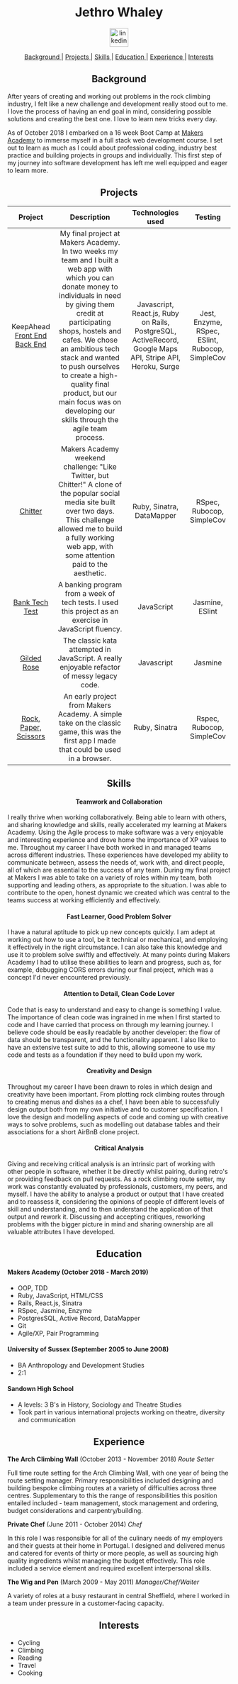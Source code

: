 <h1 align="center">Jethro Whaley</h1>
<p align="center">
<a href="https://www.linkedin.com/in/jethro-whaley-69968678/">
<img src="https://www.iconfinder.com/data/icons/free-social-icons/67/linkedin_circle_color-512.png" alt="linkedin" hspace="50" height="42" width="42"></a></p>

<div align="center">

[Background ](#background) |
[Projects ](#projects) |
[Skills ](#skills) |
[Education ](#education) |
[Experience ](#experience) |
[Interests ](#interests)

</div>


<h2 align="center">Background</h2>


After years of creating and working out problems in the rock climbing industry, I felt like a new challenge and development really stood out to me. I love the process of having an end goal in mind, considering possible solutions and creating the best one. I love to learn new tricks every day.

As of October 2018 I embarked on a 16 week Boot Camp at [Makers Academy](https://makers.tech/) to immerse myself in a full stack web development course. I set out to learn as much as I could about professional coding, industry best practice and building projects in groups and individually. This first step of my journey into software development has left me well equipped and eager to learn more.

<h2 align="center">Projects</h2>


|**Project**|**Description**|**Technologies used**|**Testing**|
|:-----:|:-----:|:-----:|:-----:|
|KeepAhead [Front End](https://github.com/jaywayawyaj/KeepAheadReactFrontEnd/) [Back End](https://github.com/jaywayawyaj/KeepAhead_RailsAPI)|My final project at Makers Academy. In two weeks my team and I built a web app with which you can donate money to individuals in need by giving them credit at participating shops, hostels and cafes. We chose an ambitious tech stack and wanted to push ourselves to create a high-quality final product, but our main focus was on developing our skills through the agile team process. |Javascript, React.js, Ruby on Rails, PostgreSQL, ActiveRecord, Google Maps API, Stripe API, Heroku, Surge|Jest, Enzyme, RSpec, ESlint, Rubocop, SimpleCov|
|  [Chitter](https://github.com/jaywayawyaj/chitter-challenge)|Makers Academy weekend challenge: "Like Twitter, but Chitter!" A clone of the popular social media site built over two days. This challenge allowed me to build a fully working web app, with some attention paid to the aesthetic.|Ruby, Sinatra, DataMapper|RSpec, Rubocop, SimpleCov|
|[Bank Tech Test](https://github.com/jaywayawyaj/bank-tech-test)|A banking program from a week of tech tests. I used this project as an exercise in JavaScript fluency.|JavaScript|Jasmine, ESlint|
|[Gilded Rose](https://github.com/jaywayawyaj/gilded-rose-js)|The classic kata attempted in JavaScript. A really enjoyable refactor of messy legacy code.|Javascript|Jasmine|
|[Rock, Paper, Scissors](https://github.com/jaywayawyaj/rps-challenge)|An early project from Makers Academy. A simple take on the classic game, this was the first app I made that could be used in a browser.|Ruby, Sinatra|Rspec, Rubocop, SimpleCov|



<h2 align="center">Skills</h2>

<h4 align="center">Teamwork and Collaboration</h4>


I really thrive when working collaboratively. Being able to learn with others, and sharing knowledge and skills, really accelerated my learning at Makers Academy. Using the Agile process to make software was a very enjoyable and interesting experience and drove home the importance of XP values to me.
Throughout my career I have both worked in and managed teams across different industries. These experiences have developed my ability to communicate between, assess the needs of, work with, and direct people, all of which are essential to the success of any team. During my final project at Makers I was able to take on a variety of roles within my team, both supporting and leading others, as appropriate to the situation. I was able to contribute to the open, honest dynamic we created which was central to the teams success at working efficiently and effectively.


<h4 align="center">Fast Learner, Good Problem Solver</h4>


I have a natural aptitude to pick up new concepts quickly. I am adept at working out how to use a tool, be it technical or mechanical, and employing it effectively in the right circumstance. I can also take this knowledge and use it to problem solve swiftly and effectively. At many points during Makers Academy I had to utilise these abilities to learn and progress, such as, for example, debugging CORS errors during our final project, which was a concept I'd never encountered previously.


<h4 align="center">Attention to Detail, Clean Code Lover</h4>


Code that is easy to understand and easy to change is something I value. The importance of clean code was ingrained in me when I first started to code and I have carried that process on through my learning journey. I believe code should be easily readable by another developer: the flow of data should be transparent, and the functionality apparent. I also like to have an extensive test suite to add to this, allowing someone to use my code and tests as a foundation if they need to build upon my work.


<h4 align="center">Creativity and Design</h4>


Throughout my career I have been drawn to roles in which design and creativity have been important. From plotting rock climbing routes through to creating menus and dishes as a chef, I have been able to successfully design output both from my own initiative and to customer specification. I love the design and modelling aspects of code and coming up with creative ways to solve problems, such as modelling out database tables and their associations for a short AirBnB clone project.


<h4 align="center">Critical Analysis</h4>


Giving and receiving critical analysis is an intrinsic part of working with other people in software, whether it be directly whilst pairing, during retro's or providing feedback on pull requests. As a rock climbing route setter, my work was constantly evaluated by professionals, customers, my peers, and myself. I have the ability to analyse a product or output that I have created and to reassess it, considering the opinions of people of different levels of skill and understanding, and to then understand the application of that output and rework it. Discussing and accepting critiques, reworking problems with the bigger picture in mind and sharing ownership are all valuable attributes I have developed.  


<h2 align="center">Education</h2>


#### Makers Academy (October 2018 - March 2019)

- OOP, TDD
- Ruby, JavaScript, HTML/CSS
- Rails, React.js, Sinatra
- RSpec, Jasmine, Enzyme
- PostgresSQL, Active Record, DataMapper
- Git
- Agile/XP, Pair Programming

#### University of Sussex (September 2005 to June 2008)

- BA Anthropology and Development Studies
- 2:1

#### Sandown High School

- A levels: 3 B's in History, Sociology and Theatre Studies
- Took part in various international projects working on theatre, diversity and communication


<h2 align="center">Experience</h2>


**The Arch Climbing Wall** (October 2013 - November 2018) *Route Setter*


Full time route setting for the Arch Climbing Wall, with one year of being the route setting manager. Primary responsibilities included designing and building bespoke climbing routes at a variety of difficulties across three centres. Supplementary to this the range of responsibilities this position entailed included - team management, stock management and ordering, budget considerations and carpentry/building.

**Private Chef** (June 2011 - October 2014) *Chef*

In this role I was responsible for all of the culinary needs of my employers and their guests at their home in Portugal. I designed and delivered menus and catered for events of thirty or more people, as well as sourcing high quality ingredients whilst managing the budget effectively. This role included a service element and required excellent interpersonal skills.

**The Wig and Pen** (March 2009 - May 2011) *Manager/Chef/Waiter*


A variety of roles at a busy restaurant in central Sheffield, where I worked in a team under pressure in a customer-facing capacity.

<h2 align="center">Interests</h2>


- Cycling
- Climbing
- Reading
- Travel
- Cooking
